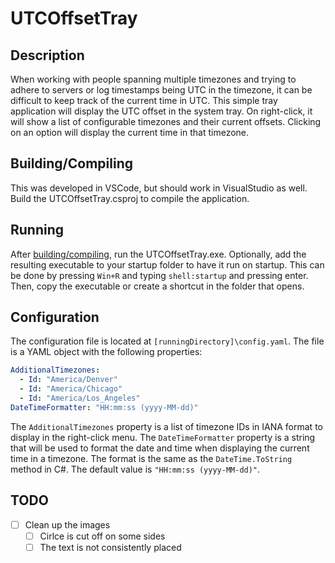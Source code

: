 # UTCOffsetTray
## Description
When working with people spanning multiple timezones and trying to adhere to servers or log timestamps being UTC in the timezone, it can be difficult to keep track of the current time in UTC. This simple tray application will display the UTC offset in the system tray. On right-click, it will show a list of configurable timezones and their current offsets. Clicking on an option will display the current time in that timezone.

## Building/Compiling
This was developed in VSCode, but should work in VisualStudio as well. Build the UTCOffsetTray.csproj to compile the application.

## Running
After [building/compiling](#buildingcompiling), run the UTCOffsetTray.exe. Optionally, add the resulting executable to your startup folder to have it run on startup. This can be done by pressing `Win+R` and typing `shell:startup` and pressing enter. Then, copy the executable or create a shortcut in the folder that opens.

## Configuration
The configuration file is located at `[runningDirectory]\config.yaml`. The file is a YAML object with the following properties:
```yaml
AdditionalTimezones:
  - Id: "America/Denver"
  - Id: "America/Chicago"
  - Id: "America/Los_Angeles"
DateTimeFormatter: "HH:mm:ss (yyyy-MM-dd)"
```

The `AdditionalTimezones` property is a list of timezone IDs in IANA format to display in the right-click menu. The `DateTimeFormatter` property is a string that will be used to format the date and time when displaying the current time in a timezone. The format is the same as the `DateTime.ToString` method in C#. The default value is `"HH:mm:ss (yyyy-MM-dd)"`.

## TODO
- [ ] Clean up the images
    - [ ] Cirlce is cut off on some sides
    - [ ] The text is not consistently placed